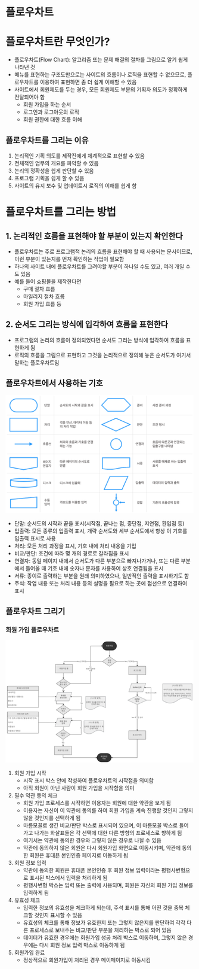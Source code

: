 # 플로우차트

# 플로우차트란 무엇인가?

- 플로우차트(Flow Chart): 알고리즘 또는 문제 해결의 절차를 그림으로 알기 쉽게 나타낸 것
- 메뉴를 표현하는 구조도만으로는 사이트의 흐름이나 로직을 표현할 수 없으므로, 플로우차트를 이용하여 표현하면 좀 더 쉽게 이해할 수 있음
- 사이트에서 회원제도를 두는 경우, 모든 회원제도 부분의 기획자 의도가 정확하게 전달되어야 함
    - 회원 가입을 하는 순서
    - 로그인과 로그아웃의 로직
    - 회원 권한에 대한 흐름 이해

## 플로우차트를 그리는 이유

1. 논리적인 기획 의도를 제작진에게 체계적으로 표현할 수 있음
2. 전체적인 업무의 개요를 파악할 수 있음
3. 논리의 정확성을 쉽게 판단할 수 있음
4. 프로그램 기획을 쉽게 할 수 있음
5. 사이트의 유지 보수 및 업데이트시 로직의 이해를 쉽게 함

# 플로우차트를 그리는 방법

## 1. 논리적인 흐름을 표현해야 할 부분이 있는지 확인한다

- 플로우차트는 주로 프로그램적 논리의 흐름을 표현해야 할 때 사용되는 문서이므로, 이런 부분이 있는지를 먼저 확인하는 작업이 필요함
- 하나의 사이트 내에 플로우차트를 그려야할 부분이 하나일 수도 있고, 여러 개일 수도 있음
- 예를 들어 쇼핑몰을 제작한다면
    - 구매 절차 흐름
    - 마일리지 절차 흐름
    - 회원 가입 흐름 등

## 2. 순서도 그리는 방식에 입각하여 흐름을 표현한다

- 프로그램의 논리의 흐름이 정의되었다면 순서도 그리는 방식에 입각하여 흐름을 표현하게 됨
- 로직의 흐름을 그림으로 표현하고 그것을 논리적으로 정의해 놓은 순서도가 여기서 말하는 플로우차트임

## 플로우차트에서 사용하는 기호

![elements](elements.png)

- 단말: 순서도의 시작과 끝을 표시(시작점, 끝나는 점, 중단점, 지연점, 환입점 등)
- 입출력: 모든 종류의 입출력 표시, 개략 순서도와 세부 순서도에서 항상 이 기호를 입출력 표시로 사용
- 처리: 모든 처리 과정을 표시, 기호 내에 처리 내용을 기입
- 비교/판단: 조건에 따라 몇 개의 경로로 갈라짐을 표시
- 연결자: 동일 페이지 내에서 순서도가 다른 부분으로 빠져나가거나, 또는 다른 부분에서 들어올 때 기호 내에 숫자나 문자를 사용하여 상호 연결됨을 표시
- 서류: 종이로 출력하는 부분을 원래 의미하였으나, 일반적인 출력을 표시하기도 함
- 주석: 작업 내용 또는 처리 내용 등의 설명을 필요로 하는 곳에 점선으로 연결하여 표시

## 플로우차트 그리기

### 회원 가입 플로우차트

![flowChart](signUpFlowChart.png)

1. 회원 가입 시작
    - 시작 표시 박스 안에 작성하여 플로우차트의 시작점을 의미함
    - 아직 회원이 아닌 사람이 회원 가입을 시작함을 의미
2. 필수 약관 동의 체크
    - 회원 가입 프로세스를 시작하면 이용자는 회원에 대한 약관을 보게 됨
    - 이용자는 자신이 이 약관에 동의를 하여 회원 가입을 계속 진행할 것인지 그렇지 않을 것인지를 선택하게 됨
    - 마름모꼴로 생긴 비교/판단 박스로 표시되어 있으며, 이 마름모꼴 박스로 들어가고 나가는 화살표들은 각 선택에 대한 다른 방향의 프로세스로 향하게 됨
    - 여기서는 약관에 동의한 경우와 그렇지 않은 경우로 나뉠 수 있음
    - 약관에 동의하지 않은 회원은 다시 회원가입 화면으로 이동시키며, 약관에 동의한 회원은 휴대푠 본인인증 페이지로 이동하게 됨
3. 회원 정보 입력
    - 약관에 동의한 회원은 휴대폰 본인인증 후 회원 정보 입력이라는 평행사변형으로 표시된 박스에서 입력을 처리하게 됨
    - 평행사변형 박스는 입력 또는 출력에 사용되며, 회원은 자신의 회원 가입 정보를 입력하게 됨
4. 유효성 체크
    - 입력한 정보의 유효성을 체크하게 되는데, 주석 표시를 통해 어떤 것을 중복 체크할 것인지 표시할 수 있음
    - 유효성의 체크를 통해 정보가 유효한지 또는 그렇지 않은지를 판단하여 각각 다른 프로세스로 보내주는 비교/판단 부분을 처리하는 박스로 되어 있음
    - 데이터가 유효한 경우에는 회원가입 성공 처리 박스로 이동하며, 그렇지 않은 경우에는 다시 회원 정보 입력 박스로 이동하게 됨
5. 회원가입 완료
    - 정상적으로 회원가입이 처리된 경우 메이페이지로 이동시킴